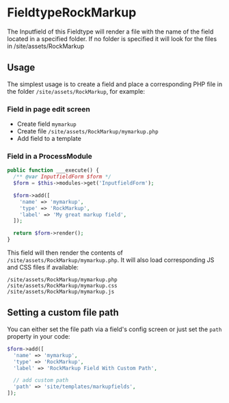 # FieldtypeRockMarkup

The Inputfield of this Fieldtype will render a file with the name of the field located in a specified folder. If no folder is specified it will look for the files in /site/assets/RockMarkup

## Usage

The simplest usage is to create a field and place a corresponding PHP file in the folder `/site/assets/RockMarkup`, for example:

### Field in page edit screen

* Create field `mymarkup`
* Create file `/site/assets/RockMarkup/mymarkup.php`
* Add field to a template

### Field in a ProcessModule

```php
public function ___execute() {
  /** @var InputfieldForm $form */
  $form = $this->modules->get('InputfieldForm');

  $form->add([
    'name' => 'mymarkup',
    'type' => 'RockMarkup',
    'label' => 'My great markup field',
  ]);

  return $form->render();
}
```

This field will then render the contents of `/site/assets/RockMarkup/mymarkup.php`. It will also load corresponding JS and CSS files if available:

```
/site/assets/RockMarkup/mymarkup.php
/site/assets/RockMarkup/mymarkup.css
/site/assets/RockMarkup/mymarkup.js
```

## Setting a custom file path

You can either set the file path via a field's config screen or just set the `path` property in your code:

```php
$form->add([
  'name' => 'mymarkup',
  'type' => 'RockMarkup',
  'label' => 'RockMarkup Field With Custom Path',

  // add custom path
  'path' => 'site/templates/markupfields',
]);
```
